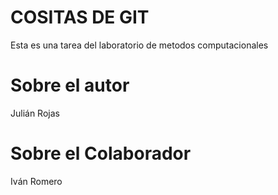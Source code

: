 # COSITAS DE GIT 
Esta es una tarea del  laboratorio de metodos computacionales

# Sobre el autor
Julián Rojas

# Sobre el Colaborador
Iván Romero
